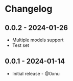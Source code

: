 # Changelog

## 0.0.2 - 2024-01-26

* Multiple models support
* Test set

## 0.0.1 - 2024-01-14

* Initial release - @0xnu